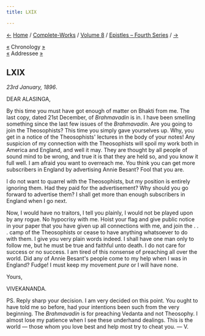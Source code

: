 ```yaml
---
title: LXIX

---
```

<div>

[←](068_blessed_and_beloved.htm) [Home](../../../index.htm) /
[Complete-Works](../../complete_works.htm) / [Volume
8](../volume_8_contents.htm) / [Epistles – Fourth
Series](epistles_fourth_series_contents.htm)
/ [→](070_blessed_and_beloved.htm)

  

[«](068_blessed_and_beloved.htm) Chronology
[»](../../volume_6/epistles_second_series/091_sarada.htm)  
[«](../../volume_5/epistles_first_series/055_alasinga.htm) Addressee
[»](../../volume_5/epistles_first_series/058_alasinga.htm)

## LXIX

*23rd January, 1896*.

DEAR ALASINGA,

By this time you must have got enough of matter on Bhakti from me. The
last copy, dated 21st December, of *Brahmavadin* is in. I have been
smelling something since the last few issues of the *Brahmavadin*. Are
you going to join the Theosophists? This time you simply gave yourselves
up. Why, you get in a notice of the Theosophists' lectures in the body
of your notes! Any suspicion of my connection with the Theosophists will
spoil my work both in America and England, and well it may. They are
thought by all people of sound mind to be wrong, and true it is that
they are held so, and you know it full well. I am afraid you want to
overreach me. You think you can get more subscribers in England by
advertising Annie Besant? Fool that you are.

I do not want to quarrel with the Theosophists, but my position is
entirely ignoring them. Had they paid for the advertisement? Why should
you go forward to advertise them? I shall get more than enough
subscribers in England when I go next.

Now, I would have no traitors, I tell you plainly, I would not be played
upon by any rogue. No hypocrisy with me. Hoist your flag and give public
notice in your paper that you have given up all connections with me, and
join the . . . camp of the Theosophists or cease to have anything
whatsoever to do with them. I give you very plain words indeed. I shall
have one man only to follow me, but he must be true and faithful unto
death. I do not care for success or no success. I am tired of this
nonsense of preaching all over the world. Did any of Annie Besant's
people come to my help when I was in England? Fudge! I must keep my
movement *pure* or I will have none. 

Yours,

VIVEKANANDA.

  
PS. Reply sharp your decision. I am very decided on this point. You
ought to have told me so before, had your intentions been such from the
very beginning. The *Brahmavadin* is for preaching Vedanta and not
Theosophy. I almost lose my patience when I see these underhand
dealings. This is the world — those whom you love best and help most try
to cheat you. — V.

</div>
